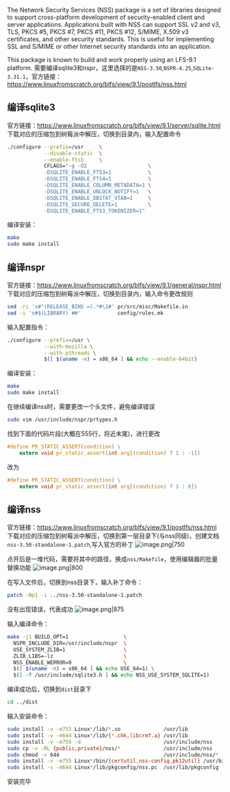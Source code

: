 The Network Security Services (NSS) package is a set of libraries designed to support cross-platform development of security-enabled client and server applications. Applications built with NSS can support SSL v2 and v3, TLS, PKCS #5, PKCS #7, PKCS #11, PKCS #12, S/MIME, X.509 v3 certificates, and other security standards. This is useful for implementing SSL and S/MIME or other Internet security standards into an application.

This package is known to build and work properly using an LFS-9.1 platform.
需要编译sqlite3和nspr，这里选择的是`NSS-3.50`,`NSPR-4.25`,`SQLite-3.31.1`，官方链接：https://www.linuxfromscratch.org/blfs/view/9.1/postlfs/nss.html

## 编译sqlite3
官方链接：https://www.linuxfromscratch.org/blfs/view/9.1/server/sqlite.html
下载对应的压缩包到树莓派中解压，切换到目录内，输入配置命令
```bash
./configure --prefix=/usr     \
            --disable-static  \
            --enable-fts5     \
            CFLAGS="-g -O2                    \
            -DSQLITE_ENABLE_FTS3=1            \
            -DSQLITE_ENABLE_FTS4=1            \
            -DSQLITE_ENABLE_COLUMN_METADATA=1 \
            -DSQLITE_ENABLE_UNLOCK_NOTIFY=1   \
            -DSQLITE_ENABLE_DBSTAT_VTAB=1     \
            -DSQLITE_SECURE_DELETE=1          \
            -DSQLITE_ENABLE_FTS3_TOKENIZER=1"
```

编译安装：
```bash
make
sudo make install
```

## 编译nspr
官方链接：https://www.linuxfromscratch.org/blfs/view/9.1/general/nspr.html
下载对应的压缩包到树莓派中解压，切换到目录内，输入命令更改规则
```bash
sed -ri 's#^(RELEASE_BINS =).*#\1#' pr/src/misc/Makefile.in
sed -i 's#$(LIBRARY) ##'            config/rules.mk
```

输入配置指令：
```bash
./configure --prefix=/usr \
            --with-mozilla \
            --with-pthreads \
            $([ $(uname -m) = x86_64 ] && echo --enable-64bit)
```

编译安装：
```bash
make
sudo make install
```

在继续编译nss时，需要更改一个头文件，避免编译错误
```bash
sudo vim /usr/include/nspr/prtypes.h
```

找到下面的代码片段(大概在555行，将近末尾)，进行更改
```c
#define PR_STATIC_ASSERT(condition) \
    extern void pr_static_assert(int arg[(condition) ? 1 : -1])
```

改为
```c
#define PR_STATIC_ASSERT(condition) \
    extern void pr_static_assert(int arg[(condition) ? 1 : 0])
```

## 编译nss
官方链接：https://www.linuxfromscratch.org/blfs/view/9.1/postlfs/nss.html
下载对应的压缩包到树莓派中解压，切换到第一层目录下(与nss同级)，创建文档`nss-3.50-standalone-1.patch`,写入官方的补丁
![image.png|750](https://cdn.jsdelivr.net/gh/xuezhaorong/Picgo//Source/fix-dir/picgo/picgo-clipboard-images/2024/11/15/19-25-48-3de40e8b48a14bf0f1494f909474eae8-20241115192547-0775f8.png)

点开后是一堆代码，需要将其中的路径，换成`nss/Makefile`，使用编辑器的批量替换功能
![image.png|800](https://cdn.jsdelivr.net/gh/xuezhaorong/Picgo//Source/fix-dir/picgo/picgo-clipboard-images/2024/11/15/19-27-07-2fd210c0e578d6d02df0afdfdaf6de8f-20241115192706-2a3840.png)

在写入文件后，切换到nss目录下，输入补丁命令：
```bash
patch -Np1 -i ../nss-3.50-standalone-1.patch
```
没有出现错误，代表成功
![image.png|875](https://cdn.jsdelivr.net/gh/xuezhaorong/Picgo//Source/fix-dir/picgo/picgo-clipboard-images/2024/11/16/14-30-20-e20d3134672cd82ef4c993fd859d90d3-20241116143018-8dbfd8.png)

输入编译命令：
```bash
make -j1 BUILD_OPT=1                  \
  NSPR_INCLUDE_DIR=/usr/include/nspr  \
  USE_SYSTEM_ZLIB=1                   \
  ZLIB_LIBS=-lz                       \
  NSS_ENABLE_WERROR=0                 \
  $([ $(uname -m) = x86_64 ] && echo USE_64=1) \
  $([ -f /usr/include/sqlite3.h ] && echo NSS_USE_SYSTEM_SQLITE=1)
```

编译成功后，切换到`dist`目录下
```bash
cd ../dist
```
输入安装命令：
```bash
sudo install -v -m755 Linux*/lib/*.so              /usr/lib
sudo install -v -m644 Linux*/lib/{*.chk,libcrmf.a} /usr/lib
sudo install -v -m755 -d                           /usr/include/nss
sudo cp -v -RL {public,private}/nss/*              /usr/include/nss
sudo chmod -v 644                                  /usr/include/nss/*
sudo install -v -m755 Linux*/bin/{certutil,nss-config,pk12util} /usr/bin
sudo install -v -m644 Linux*/lib/pkgconfig/nss.pc  /usr/lib/pkgconfig
```

安装完毕
